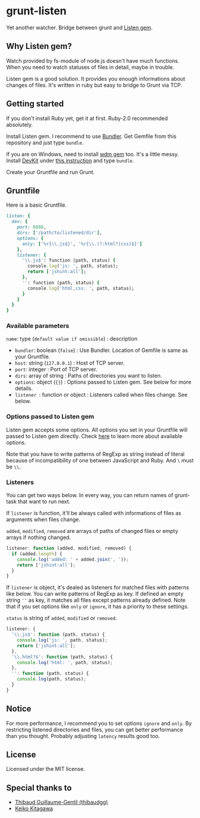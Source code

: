 # grunt-listen

Yet another watcher. Bridge between grunt and [Listen gem](https://github.com/guard/listen).


## Why Listen gem?

Watch provided by fs-module of node.js doesn't have much functions. When you need to watch statuses of files in detail, maybe in trouble.

Listen gem is a good solution. It provides you enough informations about changes of files. It's written in ruby but easy to bridge to Grunt via TCP.


## Getting started

If you don't install Ruby yet, get it at first. Ruby-2.0 recommended absolutely.

Install Listen gem. I recommend to use [Bundler](http://bundler.io). Get Gemfile from this repository and just type `bundle`.

If you are on Windows, need to install [wdm gem](https://github.com/Maher4Ever/wdm) too. It's a little messy. Install [DevKit](http://rubyinstaller.org/downloads/) under [this instruction](https://github.com/oneclick/rubyinstaller/wiki/Development-Kit) and type `bundle`.

Create your Gruntfile and run Grunt.


## Gruntfile

Here is a basic Gruntfile.

```ruby
listen: {
  dev: {
    port: 8888,
    dirs: ['/path/to/listened/dir'],
    options: {
      only: ['%r{\\.js$}', '%r{\\.(?:html?|css)$}']
    },
    listener: {
      '\\.js$': function (path, status) {
        console.log('js: ', path, status);
        return ['jshint:all'];
      },
      '': function (path, status) {
        console.log('html,css: ', path, status);
      }
    }
  }
}
```

### Available parameters

`name`: type (`default value if omissible`) : description

* `bundler`: boolean (`false`) : Use Bundler. Location of Gemfile is same as your Gruntfile.
* `host`: string (`127.0.0.1`) : Host of TCP server.
* `port`: integer : Port of TCP server.
* `dirs`: array of string : Paths of directories you want to listen.
* `options`: object (`{}`) : Options passed to Listen gem. See below for more details.
* `listener `: function or object : Listeners called when files change. See below.


### Options passed to Listen gem

Listen gem accepts some options. All options you set in your Gruntfile will passed to Listen gem directly. Check [here](https://github.com/guard/listen#options) to learn more about available options.

Note that you have to write patterns of RegExp as string instead of literal because of incompatibility of one between JavaScript and Ruby. And `\` must be `\\`.


### Listeners

You can get two ways below. In every way, you can return names of grunt-task that want to run next.

If `listener` is function, it'll be always called with informations of files as arguments when files change.

`added`, `modified`, `removed` are arrays of paths of changed files or empty arrays if nothing changed.

```js
listener: function (added, modified, removed) {
  if (added.length) {
    console.log('added: ' + added.join(', '));
    return ['jshint:all'];
  }
}
```

If `listener` is object, it's dealed as listeners for matched files with patterns like below. You can write patterns of RegExp as key. If defined an empty string `''` as key, it matches all files except patterns already defined. Note that if you set options like `only` or `ignore`, it has a priority to these settings.

`status` is string of `added`, `modified` or `removed`.

```js
listener: {
  '\\.js$': function (path, status) {
    console.log('js: ', path, status);
    return ['jshint:all'];
  },
  '\\.html?$': function (path, status) {
    console.log('html: ', path, status);
  },
  '': function (path, status) {
    console.log(path, status);
  }
}
```


## Notice

For more performance, I recommend you to set options `ignore` and `only`. By restricting listened directories and files, you can get better performance than you thought. Probably adjusting `latency` results good too.


## License

Licensed under the MIT license.


## Special thanks to

* [Thibaud Guillaume-Gentil (thibaudgg)](https://github.com/guard/listen)
* [Keiko Kitagawa](http://official.stardust.co.jp/keiko/)

